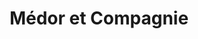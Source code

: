 ---
title: "Médor et Compagnie"
url: /saint-etienne/medor-et-compagnie/
shop: animal de compagnie
---